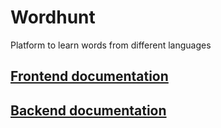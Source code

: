 # Wordhunt

Platform to learn words from different languages

## [Frontend documentation](https://github.com/IvanDanylenko/wordhunt/blob/master/frontend/README.md)

## [Backend documentation](https://github.com/IvanDanylenko/wordhunt/blob/master/backend/README.md)
